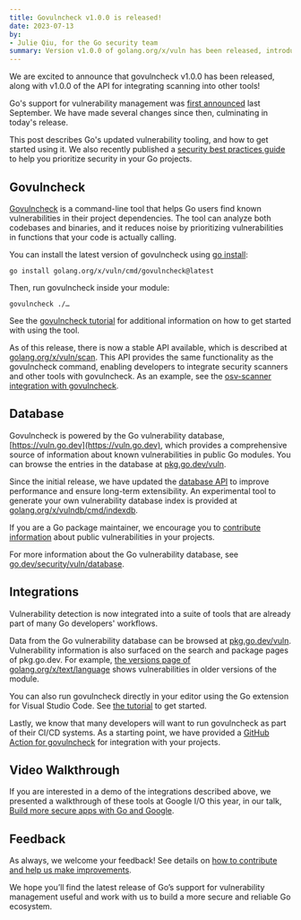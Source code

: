 ```yaml
---
title: Govulncheck v1.0.0 is released!
date: 2023-07-13
by:
- Julie Qiu, for the Go security team
summary: Version v1.0.0 of golang.org/x/vuln has been released, introducing a new API and other improvements.
---
```


We are excited to announce that govulncheck v1.0.0 has been released,
along with v1.0.0 of the API for integrating scanning into other tools!

Go's support for vulnerability management was [first announced](https://go.dev/blog/vuln) last September.
We have made several changes since then, culminating in today's release.

This post describes Go's updated vulnerability tooling, and how to get started
using it. We also recently published a
[security best practices guide](https://go.dev/security/best-practices)
to help you prioritize security in your Go projects.

## Govulncheck

[Govulncheck](https://golang.org/x/vuln/cmd/govulncheck)
is a command-line tool that helps Go users find known vulnerabilities in
their project dependencies.
The tool can analyze both codebases and binaries,
and it reduces noise by prioritizing vulnerabilities in functions that your
code is actually calling.

You can install the latest version of govulncheck using
[go install](https://pkg.go.dev/cmd/go#hdr-Compile_and_install_packages_and_dependencies):

```
go install golang.org/x/vuln/cmd/govulncheck@latest
```

Then, run govulncheck inside your module:
```
govulncheck ./…
```

See the [govulncheck tutorial](https://go.dev/doc/tutorial/govulncheck)
for additional information on how to get started with using the tool.

As of this release, there is now a stable API available,
which is described at [golang.org/x/vuln/scan](https://golang.org/x/vuln/scan).
This API provides the same functionality as the govulncheck command,
enabling developers to integrate security scanners and other tools with govulncheck.
As an example, see the
[osv-scanner integration with govulncheck](https://github.com/google/osv-scanner/blob/d93d6b73e90ae392fe2b1b64a33bda6976b65b2d/internal/sourceanalysis/go.go#L20).

## Database

Govulncheck is powered by the Go vulnerability database, [https://vuln.go.dev](https://vuln.go.dev),
which provides a comprehensive source of information about known vulnerabilities
in public Go modules.
You can browse the entries in the database at [pkg.go.dev/vuln](https://pkg.go.dev/vuln).

Since the initial release, we have updated the [database API](https://go.dev/security/vuln/database#api)
to improve performance and ensure long-term extensibility.
An experimental tool to generate your own vulnerability database index is
provided at [golang.org/x/vulndb/cmd/indexdb](https://golang.org/x/vulndb/cmd/indexdb).

If you are a Go package maintainer, we encourage you to
[contribute information](https://go.dev/s/vulndb-report-new)
about public vulnerabilities in your projects.

For more information about the Go vulnerability database,
see [go.dev/security/vuln/database](https://go.dev/security/vuln/database).

## Integrations

Vulnerability detection is now integrated into a suite of tools that are
already part of many Go developers' workflows.

Data from the Go vulnerability database can be browsed at
[pkg.go.dev/vuln](https://pkg.go.dev/vuln).
Vulnerability information is also surfaced on the search and package pages
of pkg.go.dev. For example,
[the versions page of golang.org/x/text/language](https://pkg.go.dev/golang.org/x/text/language?tab=versions)
shows vulnerabilities in older versions of the module.

You can also run govulncheck directly in your editor using the Go extension
for Visual Studio Code.
See [the tutorial](https://go.dev/doc/tutorial/govulncheck-ide) to get started.

Lastly, we know that many developers will want to run govulncheck as part
of their CI/CD systems.
As a starting point, we have provided a
[GitHub Action for govulncheck](https://github.com/marketplace/actions/golang-govulncheck-action)
for integration with your projects.

## Video Walkthrough

If you are interested in a demo of the integrations described above,
we presented a walkthrough of these tools at Google I/O this year, in our talk,
[Build more secure apps with Go and Google](https://www.youtube.com/watch?v=HSt6FhsPT8c&ab_channel=TheGoProgrammingLanguage).

## Feedback

As always, we welcome your feedback! See details on
[how to contribute and help us make improvements](https://go.dev/security/vuln/#feedback).

We hope you’ll find the latest release of Go’s support for vulnerability
management useful and work with us to build a more secure and reliable Go
ecosystem.
